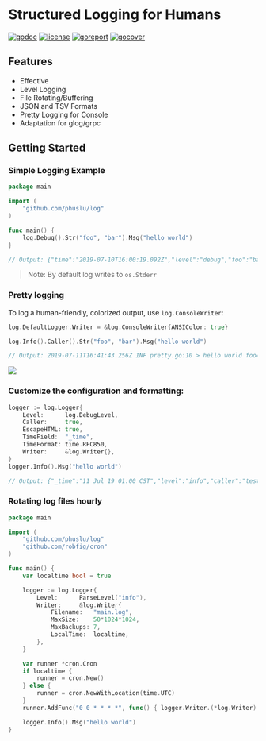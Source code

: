 # Structured Logging for Humans

[![godoc](http://img.shields.io/badge/godoc-reference-blue.svg?style=flat)](https://godoc.org/github.com/phuslu/log) [![license](http://img.shields.io/badge/license-MIT-red.svg?style=flat)](https://raw.githubusercontent.com/phuslu/log/master/LICENSE) [![goreport](https://goreportcard.com/badge/github.com/phuslu/log)](https://goreportcard.com/report/github.com/phuslu/log)  [![gocover](http://gocover.io/_badge/github.com/phuslu/log)](http://gocover.io/github.com/phuslu/log)

## Features

* Effective
* Level Logging
* File Rotating/Buffering
* JSON and TSV Formats
* Pretty Logging for Console
* Adaptation for glog/grpc

## Getting Started

### Simple Logging Example

```go
package main

import (
	"github.com/phuslu/log"
)

func main() {
	log.Debug().Str("foo", "bar").Msg("hello world")
}

// Output: {"time":"2019-07-10T16:00:19.092Z","level":"debug","foo":"bar","message":"hello world"}
```
> Note: By default log writes to `os.Stderr`

### Pretty logging

To log a human-friendly, colorized output, use `log.ConsoleWriter`:

```go
log.DefaultLogger.Writer = &log.ConsoleWriter{ANSIColor: true}

log.Info().Caller().Str("foo", "bar").Msg("hello world")

// Output: 2019-07-11T16:41:43.256Z INF pretty.go:10 > hello world foo=bar
```
![](https://user-images.githubusercontent.com/195836/61068992-ec8af200-a43d-11e9-891f-c6987b402f21.png)

### Customize the configuration and formatting:

```go
logger := log.Logger{
	Level:      log.DebugLevel,
	Caller:     true,
	EscapeHTML: true,
	TimeField:  "_time",
	TimeFormat: time.RFC850,
	Writer:     &log.Writer{},
}
logger.Info().Msg("hello world")

// Output: {"_time":"11 Jul 19 01:00 CST","level":"info","caller":"test.go:42","message":"hello world"}
```

### Rotating log files hourly

```go
package main

import (
	"github.com/phuslu/log"
	"github.com/robfig/cron"
)

func main() {
	var localtime bool = true

	logger := log.Logger{
		Level:      ParseLevel("info"),
		Writer:     &log.Writer{
			Filename:   "main.log",
			MaxSize:    50*1024*1024,
			MaxBackups: 7,
			LocalTime:  localtime,
		},
	}

	var runner *cron.Cron
	if localtime {
		runner = cron.New()
	} else {
		runner = cron.NewWithLocation(time.UTC)
	}
	runner.AddFunc("0 0 * * * *", func() { logger.Writer.(*log.Writer).Rotate() })

	logger.Info().Msg("hello world")
}
```
